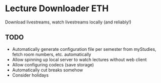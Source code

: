 # Lecture Downloader ETH

Download livestreams, watch livestreams locally (and reliably!)

## TODO

- Automatically generate configuration file per semester from myStudies, fetch room numbers, etc. automatically
- Allow spinning up local server to watch lectures without web client
- Allow configuring codecs (save storage)
- Automatically cut breaks somehow
- Consider holidays
